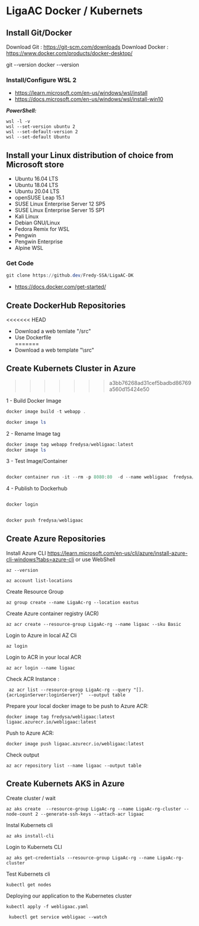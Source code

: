 # LigaAC Docker / Kubernets

## Install Git/Docker

Download Git : https://git-scm.com/downloads 
Download Docker : https://www.docker.com/products/docker-desktop/


git --version
docker --version

### Install/Configure WSL 2

- https://learn.microsoft.com/en-us/windows/wsl/install
- https://docs.microsoft.com/en-us/windows/wsl/install-win10

***PowerShell:***
```
wsl -l -v
wsl --set-version ubuntu 2
wsl --set-default-version 2
wsl --set-default Ubuntu
```


## Install your Linux distribution of choice from Microsoft store

- Ubuntu 16.04 LTS
- Ubuntu 18.04 LTS
- Ubuntu 20.04 LTS
- openSUSE Leap 15.1
- SUSE Linux Enterprise Server 12 SP5
- SUSE Linux Enterprise Server 15 SP1
- Kali Linux
- Debian GNU/Linux
- Fedora Remix for WSL
- Pengwin
- Pengwin Enterprise
- Alpine WSL

### Get Code

```powershell
git clone https://github.dev/Fredy-SSA/LigaAC-DK
```

- https://docs.docker.com/get-started/

## Create DockerHub Repositories

<<<<<<< HEAD
- Download a web temlate "/src"
- Use Dockerfile  
=======
- Download a web template "\src" 

## Create Kubernets Cluster in Azure
>>>>>>> a3bb76268ad31cef5badbd86769a560d15424e50

1 - Build Docker Image

```powershell
docker image build -t webapp .

docker image ls
```
2 - Rename Image tag

```powershell
docker image tag webapp fredysa/webligaac:latest
docker image ls

```

3 - Test Image/Container

```powershell

docker container run -it --rm -p 8080:80  -d --name webligaac  fredysa/webligaac

```
4 - Publish to Dockerhub 

```powershell

docker login

```
```powershell

docker push fredysa/webligaac

```

## Create Azure Repositories 


Install Azure CLI  https://learn.microsoft.com/en-us/cli/azure/install-azure-cli-windows?tabs=azure-cli or use WebShell
```
az --version

az account list-locations

```

Create Resource Group
```
az group create --name LigaAc-rg --location eastus
```

Create Azure container registry (ACR)
```
az acr create --resource-group LigaAc-rg --name ligaac --sku Basic
```
Login to Azure in local AZ Cli
```
az login
```
Login to ACR in your local ACR

```
az acr login --name ligaac
```

Check ACR Instance :  

```
 az acr list --resource-group LigaAc-rg --query "[].{acrLoginServer:loginServer}"  --output table
```

Prepare your local docker image to be push to Azure ACR:
```
docker image tag fredysa/webligaac:latest ligaac.azurecr.io/webligaac:latest
```

Push to Azure ACR:
```
docker image push ligaac.azurecr.io/webligaac:latest
```

Check output
```
az acr repository list --name ligaac --output table
```
## Create Kubernets AKS  in Azure

Create cluster / wait 
```
az aks create  --resource-group LigaAc-rg --name LigaAc-rg-cluster --node-count 2 --generate-ssh-keys --attach-acr ligaac
```

Instal Kubernets cli
```
az aks install-cli
```

Login to Kubernets CLI
```
az aks get-credentials --resource-group LigaAc-rg --name LigaAc-rg-cluster
```
Test Kubernets cli

```
kubectl get nodes
```

Deploying our application to the Kubernetes cluster
```
kubectl apply -f webligaac.yaml
```

```
 kubectl get service webligaac --watch
 
 ```

